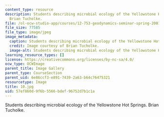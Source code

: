 ```yaml
---
content_type: resource
description: Students describing microbial ecology of the Yellowstone Hot Springs.
  Brian Tucholke.
file: /ol-ocw-studio-app/courses/12-753-geodynamics-seminar-spring-2001/57ef860d9f6b5566bdef96752d7b1c1a_10.jpg
file_size: 77585
file_type: image/jpeg
image_metadata:
  caption: Students describing microbial ecology of the Yellowstone Hot Springs.
  credit: Image courtesy of Brian Tucholke.
  image-alt: Students describing microbial ecology of the Yellowstone Hot Springs.
learning_resource_types: []
license: https://creativecommons.org/licenses/by-nc-sa/4.0/
ocw_type: OCWImage
parent_title: Image Gallery
parent_type: CourseSection
parent_uid: 6e86ccf3-e891-7439-2a63-b64c76475321
resourcetype: Image
title: 10.jpg
uid: 57ef860d-9f6b-5566-bdef-96752d7b1c1a
---
```

Students describing microbial ecology of the Yellowstone Hot Springs. Brian Tucholke.